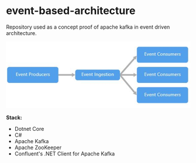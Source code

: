 # event-based-architecture
Repository used as a concept proof of apache kafka in event driven architecture.

![event-flow](./assets/event-flow.jpg)

**Stack:**

* Dotnet Core
* C#
* Apache Kafka
* Apache ZooKeeper
* Confluent's .NET Client for Apache Kafka


